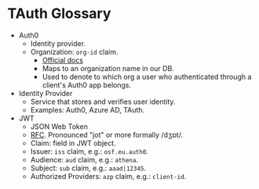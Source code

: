# TAuth Glossary

- Auth0
  - Identity provider.
  - Organization: `org-id` claim.
    - [Official docs](https://auth0.com/docs/manage-users/organizations)
    - Maps to an organization name in our DB.
    - Used to denote to which org a user who authenticated through a client's Auth0 app belongs.
- Identity Provider
  - Service that stores and verifies user identity.
  - Examples: Auth0, Azure AD, TAuth.
- JWT
  - JSON Web Token
  - [RFC](<https://datatracker.ietf.org/doc/html/rfc7519>).
  Pronounced "jot" or more formally /dʒɒt/.
  - Claim: field in JWT object.
  - Issuer: `iss` claim, e.g.: `osf.eu.auth0`.
  - Audience: `aud` claim, e.g.: `athena`.
  - Subject: `sub` claim, e.g.: `aaad|12345`.
  - Authorized Providers: `azp` claim, e.g.: `client-id`.
